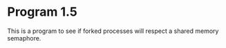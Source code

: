# Program 1.5

This is a program to see if forked processes will respect a shared memory semaphore.
